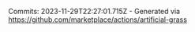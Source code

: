 Commits: 2023-11-29T22:27:01.715Z - Generated via https://github.com/marketplace/actions/artificial-grass
<br>
